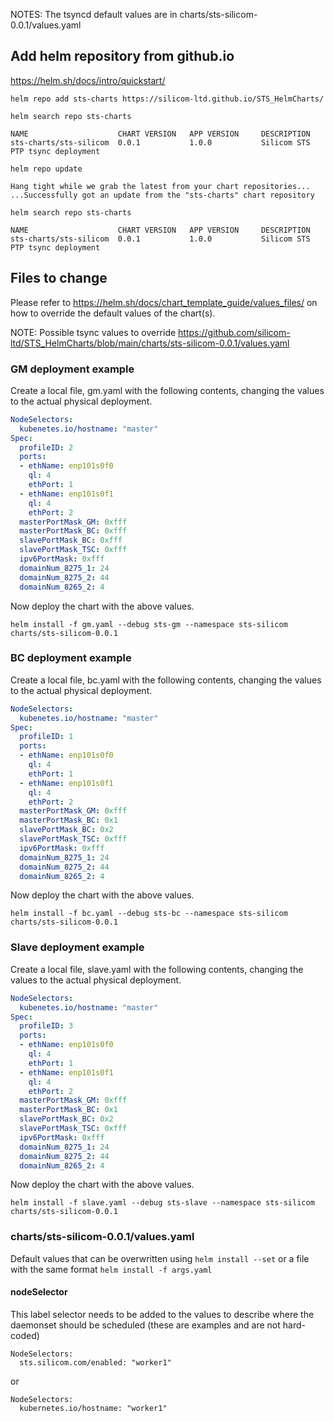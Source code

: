 NOTES: The tsyncd default values are in charts/sts-silicom-0.0.1/values.yaml

## Add helm repository from github.io

https://helm.sh/docs/intro/quickstart/

`helm repo add sts-charts https://silicom-ltd.github.io/STS_HelmCharts/`

`helm search repo sts-charts`

```
NAME                    CHART VERSION   APP VERSION     DESCRIPTION
sts-charts/sts-silicom  0.0.1           1.0.0           Silicom STS PTP tsync deployment
```

`helm repo update`
```
Hang tight while we grab the latest from your chart repositories...
...Successfully got an update from the "sts-charts" chart repository
```

`helm search repo sts-charts`

```
NAME                    CHART VERSION   APP VERSION     DESCRIPTION                     
sts-charts/sts-silicom  0.0.1           1.0.0           Silicom STS PTP tsync deployment
```
## Files to change

Please refer to https://helm.sh/docs/chart_template_guide/values_files/ on how to override the default values of the chart(s).

NOTE: Possible tsync values to override https://github.com/silicom-ltd/STS_HelmCharts/blob/main/charts/sts-silicom-0.0.1/values.yaml

### GM deployment example
Create a local file, gm.yaml with the following contents, changing the values to the actual physical deployment.

```yaml
NodeSelectors:
  kubenetes.io/hostname: "master"
Spec:
  profileID: 2
  ports:
  - ethName: enp101s0f0
    ql: 4
    ethPort: 1
  - ethName: enp101s0f1
    ql: 4
    ethPort: 2
  masterPortMask_GM: 0xfff
  masterPortMask_BC: 0xfff
  slavePortMask_BC: 0xfff
  slavePortMask_TSC: 0xfff
  ipv6PortMask: 0xfff
  domainNum_8275_1: 24
  domainNum_8275_2: 44
  domainNum_8265_2: 4
```

Now deploy the chart with the above values.

`helm install -f gm.yaml --debug sts-gm --namespace sts-silicom charts/sts-silicom-0.0.1`

### BC deployment example
Create a local file, bc.yaml with the following contents, changing the values to the actual physical deployment.

```yaml
NodeSelectors:
  kubenetes.io/hostname: "master"
Spec:
  profileID: 1
  ports:
  - ethName: enp101s0f0
    ql: 4
    ethPort: 1
  - ethName: enp101s0f1
    ql: 4
    ethPort: 2
  masterPortMask_GM: 0xfff
  masterPortMask_BC: 0x1
  slavePortMask_BC: 0x2
  slavePortMask_TSC: 0xfff
  ipv6PortMask: 0xfff
  domainNum_8275_1: 24
  domainNum_8275_2: 44
  domainNum_8265_2: 4
```

Now deploy the chart with the above values.

`helm install -f bc.yaml --debug sts-bc --namespace sts-silicom charts/sts-silicom-0.0.1`

### Slave deployment example
Create a local file, slave.yaml with the following contents, changing the values to the actual physical deployment.

```yaml
NodeSelectors:
  kubenetes.io/hostname: "master"
Spec:
  profileID: 3
  ports:
  - ethName: enp101s0f0
    ql: 4
    ethPort: 1
  - ethName: enp101s0f1
    ql: 4
    ethPort: 2
  masterPortMask_GM: 0xfff
  masterPortMask_BC: 0x1
  slavePortMask_BC: 0x2
  slavePortMask_TSC: 0xfff
  ipv6PortMask: 0xfff
  domainNum_8275_1: 24
  domainNum_8275_2: 44
  domainNum_8265_2: 4
```

Now deploy the chart with the above values.

`helm install -f slave.yaml --debug sts-slave --namespace sts-silicom charts/sts-silicom-0.0.1`

### charts/sts-silicom-0.0.1/values.yaml
Default values that can be overwritten using `helm install --set` or a file with the same format `helm install -f args.yaml`

#### nodeSelector

This label selector needs to be added to the values to describe where the daemonset should be scheduled (these are examples and are not hard-coded)

```
NodeSelectors:
  sts.silicom.com/enabled: "worker1"
```

or

```
NodeSelectors:
  kubernetes.io/hostname: "worker1"
```

